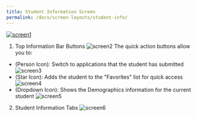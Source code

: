 ```yaml
---
title: Student Information Screen
permalink: /docs/screen-layouts/student-info/
---
```


[ ![screen1] ](../img/student-info/screen.png)
1. Top Information Bar Buttons
![screen2]
The quick action buttons allow you to:
- (Person Icon): Switch to applications that the student has submitted
![screen3]
- (Star Icon): Adds the student to the "Favorites" list for quick access
![screen4]
- (Dropdown Icon): Shows the Demographics information for the current student
![screen5]
2. Student Information Tabs
![screen6]


[screen1]: ../img/student-info/screen.png
[screen2]: ../img/student-info/top-bar.png
[screen3]: ../img/student-info/app-switch.png
[screen4]: ../img/student-info/favorites.png
[screen5]: ../img/student-info/demographics.png
[screen6]: ../img/student-info/tabbing.png
